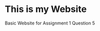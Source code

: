 <!DOCTYPE html>
<html>
   <head>
     <h1>This is my Website</h1>
   </head>
   <body>
      Basic Website for Assignment 1 Question 5 
   </body>
</html>

